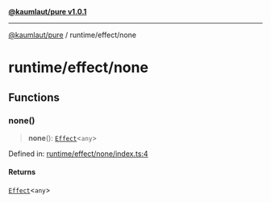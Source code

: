 [**@kaumlaut/pure v1.0.1**](../../README.md)

***

[@kaumlaut/pure](../../README.md) / runtime/effect/none

# runtime/effect/none

## Functions

### none()

> **none**(): [`Effect`](../effect.md#effect)\<`any`\>

Defined in: [runtime/effect/none/index.ts:4](https://github.com/maxkaemmerer/pure/blob/f475113534f30f48594a78af6186d19989fb84f7/src/runtime/effect/none/index.ts#L4)

#### Returns

[`Effect`](../effect.md#effect)\<`any`\>
